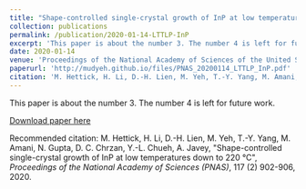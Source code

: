```yaml
---
title: "Shape-controlled single-crystal growth of InP at low temperatures down to 220 °C"
collection: publications
permalink: /publication/2020-01-14-LTTLP-InP
excerpt: 'This paper is about the number 3. The number 4 is left for future work.'
date: 2020-01-14
venue: 'Proceedings of the National Academy of Sciences of the United States of America'
paperurl: 'http://mudyeh.github.io/files/PNAS_20200114_LTTLP_InP.pdf'
citation: 'M. Hettick, H. Li, D.-H. Lien, M. Yeh, T.-Y. Yang, M. Amani, N. Gupta, D. C. Chrzan, Y.-L. Chueh, A. Javey, &quot;Shape-controlled single-crystal growth of InP at low temperatures down to 220 °C&quot;,  <i>Proceedings of the National Academy of Sciences (PNAS)</i>, 117 (2) 902-906, 2020.'
---
```

This paper is about the number 3. The number 4 is left for future work.

[Download paper here](http://mudyeh.github.io/files/PNAS_20200114_LTTLP_InP.pdf)

Recommended citation: M. Hettick, H. Li, D.-H. Lien, M. Yeh, T.-Y. Yang, M. Amani, N. Gupta, D. C. Chrzan, Y.-L. Chueh, A. Javey, "Shape-controlled single-crystal growth of InP at low temperatures down to 220 °C",  <i>Proceedings of the National Academy of Sciences (PNAS)</i>, 117 (2) 902-906, 2020.